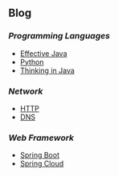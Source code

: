 
## Blog

### *Programming Languages* 

 - [Effective Java][1]
 - [Python][4]
 - [Thinking in Java][6]
 
 ### *Network*
 - [HTTP][3]
 - [DNS][5]

### *Web Framework*
 - [Spring Boot][2]
 - [Spring Cloud][7]



 [1]: https://github.com/eziceice/blog/issues/2
 [2]: https://github.com/eziceice/blog/issues/3
 [3]: https://github.com/eziceice/blog/issues/1
 [4]: https://github.com/eziceice/blog/issues/4
 [5]: https://github.com/eziceice/blog/issues/5
 [6]: https://github.com/eziceice/blog/issues/6
 [7]: https://github.com/eziceice/blog/issues/8
 
